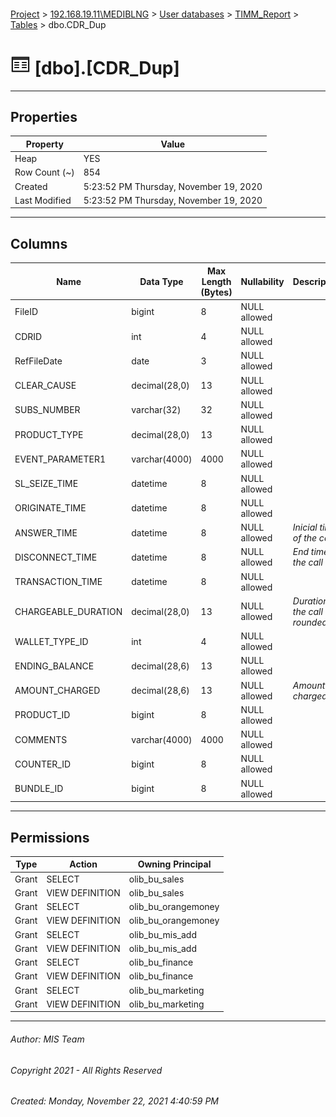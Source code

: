 #### 

[Project](../../../../index.md) > [192.168.19.11\\MEDIBLNG](../../../index.md) > [User databases](../../index.md) > [TIMM_Report](../index.md) > [Tables](Tables.md) > dbo.CDR_Dup

# ![Tables](../../../../Images/Table32.png) [dbo].[CDR_Dup]

---

## <a name="#properties"></a>Properties

| Property | Value |
|---|---|
| Heap | YES |
| Row Count (~) | 854 |
| Created | 5:23:52 PM Thursday, November 19, 2020 |
| Last Modified | 5:23:52 PM Thursday, November 19, 2020 |


---

## <a name="#columns"></a>Columns

| Name | Data Type | Max Length (Bytes) | Nullability | Description |
|---|---|---|---|---|
| FileID | bigint | 8 | NULL allowed |  |
| CDRID | int | 4 | NULL allowed |  |
| RefFileDate | date | 3 | NULL allowed |  |
| CLEAR_CAUSE | decimal(28,0) | 13 | NULL allowed |  |
| SUBS_NUMBER | varchar(32) | 32 | NULL allowed |  |
| PRODUCT_TYPE | decimal(28,0) | 13 | NULL allowed |  |
| EVENT_PARAMETER1 | varchar(4000) | 4000 | NULL allowed |  |
| SL_SEIZE_TIME | datetime | 8 | NULL allowed |  |
| ORIGINATE_TIME | datetime | 8 | NULL allowed |  |
| ANSWER_TIME | datetime | 8 | NULL allowed | _Inicial time of the call_ |
| DISCONNECT_TIME | datetime | 8 | NULL allowed | _End time of the call_ |
| TRANSACTION_TIME | datetime | 8 | NULL allowed |  |
| CHARGEABLE_DURATION | decimal(28,0) | 13 | NULL allowed | _Duration of the call rounded_ |
| WALLET_TYPE_ID | int | 4 | NULL allowed |  |
| ENDING_BALANCE | decimal(28,6) | 13 | NULL allowed |  |
| AMOUNT_CHARGED | decimal(28,6) | 13 | NULL allowed | _Amount charged_ |
| PRODUCT_ID | bigint | 8 | NULL allowed |  |
| COMMENTS | varchar(4000) | 4000 | NULL allowed |  |
| COUNTER_ID | bigint | 8 | NULL allowed |  |
| BUNDLE_ID | bigint | 8 | NULL allowed |  |


---

## <a name="#permissions"></a>Permissions

| Type | Action | Owning Principal |
|---|---|---|
| Grant | SELECT | olib_bu_sales |
| Grant | VIEW DEFINITION | olib_bu_sales |
| Grant | SELECT | olib_bu_orangemoney |
| Grant | VIEW DEFINITION | olib_bu_orangemoney |
| Grant | SELECT | olib_bu_mis_add |
| Grant | VIEW DEFINITION | olib_bu_mis_add |
| Grant | SELECT | olib_bu_finance |
| Grant | VIEW DEFINITION | olib_bu_finance |
| Grant | SELECT | olib_bu_marketing |
| Grant | VIEW DEFINITION | olib_bu_marketing |


---

###### Author:  MIS Team

###### Copyright 2021 - All Rights Reserved

###### Created: Monday, November 22, 2021 4:40:59 PM

